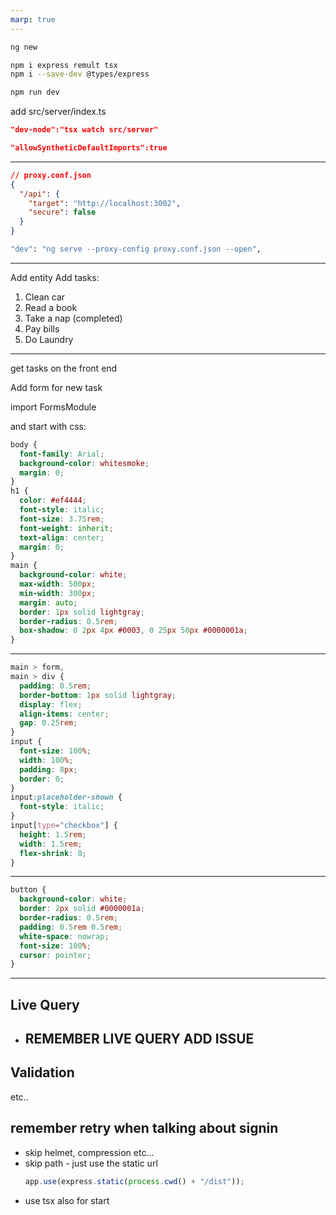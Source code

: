 ```yaml
---
marp: true
---
```


```sh
ng new
```

```sh
npm i express remult tsx
npm i --save-dev @types/express
```

```sh
npm run dev
```

add src/server/index.ts

```json
"dev-node":"tsx watch src/server"
```
```json
"allowSyntheticDefaultImports":true
```

---

```json
// proxy.conf.json
{
  "/api": {
    "target": "http://localhost:3002",
    "secure": false
  }
}
```
```sh
"dev": "ng serve --proxy-config proxy.conf.json --open",
```

---

Add entity
Add tasks:

1. Clean car
2. Read a book
3. Take a nap (completed)
4. Pay bills
5. Do Laundry

---

get tasks on the front end

Add form for new task

import FormsModule

 and start with css:

```css
body {
  font-family: Arial;
  background-color: whitesmoke;
  margin: 0;
}
h1 {
  color: #ef4444;
  font-style: italic;
  font-size: 3.75rem;
  font-weight: inherit;
  text-align: center;
  margin: 0;
}
main {
  background-color: white;
  max-width: 500px;
  min-width: 300px;
  margin: auto;
  border: 1px solid lightgray;
  border-radius: 0.5rem;
  box-shadow: 0 2px 4px #0003, 0 25px 50px #0000001a;
}
```

---

```css
main > form,
main > div {
  padding: 0.5rem;
  border-bottom: 1px solid lightgray;
  display: flex;
  align-items: center;
  gap: 0.25rem;
}
input {
  font-size: 100%;
  width: 100%;
  padding: 8px;
  border: 0;
}
input:placeholder-shown {
  font-style: italic;
}
input[type="checkbox"] {
  height: 1.5rem;
  width: 1.5rem;
  flex-shrink: 0;
}
```

---

```css
button {
  background-color: white;
  border: 2px solid #0000001a;
  border-radius: 0.5rem;
  padding: 0.5rem 0.5rem;
  white-space: nowrap;
  font-size: 100%;
  cursor: pointer;
}

```

---



## Live Query
* ## REMEMBER LIVE QUERY ADD ISSUE
## Validation
etc..

## remember retry when talking about signin

- skip helmet, compression etc...
- skip path - just use the static url
  ```ts
  app.use(express.static(process.cwd() + "/dist"));
  ```
- use tsx also for start
